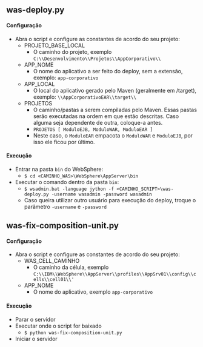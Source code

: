 ## was-deploy.py
#### Configuração
- Abra o script e configure as constantes de acordo do seu projeto:
	- PROJETO_BASE_LOCAL
		-  O caminho do projeto, exemplo `C:\\Desenvolvimento\\Projetos\\AppCorporativo\\`
	- APP_NOME
		- O nome do aplicativo a ser feito do deploy, sem a extensão, exemplo: `app-corporativo`
	- APP_LOCAL
		- O local do aplicativo gerado pelo Maven (geralmente em /target), exemplo: `\\AppCorporativoEAR\\target\\`
	- PROJETOS
		- O caminho/pastas a serem compiladas pelo Maven. Essas pastas serão executadas na ordem em que estão descritas. Caso alguma seja dependente de outra, coloque-a antes.
		- `PROJETOS [ ModuloEJB, ModuloWAR, ModuloEAR ]`
		- Neste caso, o `ModuloEAR` empacota o `ModuloWAR` e `ModuloEJB`, por isso ele ficou por último.
#### Execução
- Entrar na pasta `bin` do WebSphere:
	- `$ cd <CAMINHO_WAS>\WebSphere\AppServer\bin`
- Executar o comando dentro da pasta `bin`:
	- `$ wsadmin.bat -language jython -f <CAMINHO_SCRIPT>\was-deploy.py -username wasadmin -password wasadmin`
	- Caso queira utilizar outro usuário para execução do deploy, troque o parâmetro `-username` e `-password`

## was-fix-composition-unit.py
#### Configuração
- Abra o script e configure as constantes de acordo do seu projeto:
	- WAS_CELL_CAMINHO
		-  O caminho da célula, exemplo `C:\\IBM\\WebSphere\\AppServer\\profiles\\AppSrv01\\config\\cells\\cell01\\'`
	- APP_NOME
		-  O nome do aplicativo, exemplo `app-corporativo`
#### Execução
- Parar o servidor
- Executar onde o script for baixado
	- `$ python was-fix-composition-unit.py`
- Iniciar o servidor
